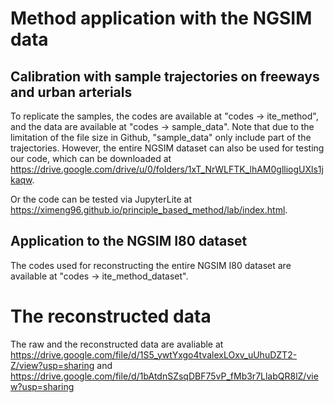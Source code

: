 #  Method application with the NGSIM data
## Calibration with sample trajectories on freeways and urban arterials
To replicate the samples, the codes are available at "codes -> ite_method", and the data are available at "codes -> sample_data". Note that due to the limitation of the file size in Github, "sample_data" only include part of the trajectories. However, the entire NGSIM dataset can also be used for testing our code, which can be downloaded at https://drive.google.com/drive/u/0/folders/1xT_NrWLFTK_lhAM0glliogUXls1jkaqw.

Or the code can be tested via JupyterLite at
https://ximeng96.github.io/principle_based_method/lab/index.html.

## Application to the NGSIM I80 dataset
The codes used for reconstructing the entire NGSIM I80 dataset are available at "codes -> ite_method_dataset". 

# The reconstructed data
The raw and the reconstructed data are avaliable at https://drive.google.com/file/d/1S5_ywtYxgo4tvalexLOxv_uUhuDZT2-Z/view?usp=sharing and https://drive.google.com/file/d/1bAtdnSZsqDBF75vP_fMb3r7LlabQR8lZ/view?usp=sharing
